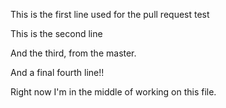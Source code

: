 This is the first line used for the pull request test

This is the second line

And the third, from the master.

And a final fourth line!!

Right now I'm in the middle of working on this file.